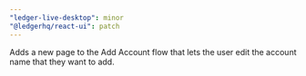 ```yaml
---
"ledger-live-desktop": minor
"@ledgerhq/react-ui": patch
---
```


Adds a new page to the Add Account flow that lets the user edit the account name that they want to add.
